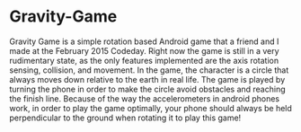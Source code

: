# Gravity-Game
Gravity Game is a simple rotation based Android game that a friend and I made at the February 2015 Codeday.
Right now the game is still in a very rudimentary state, as the only features implemented are the axis rotation sensing, 
collision, and movement. In the game, the character is a circle that always moves down relative to the earth in real life. 
The game is played by turning the phone in order to make the circle avoid obstacles and reaching the finish line. Because of the way the accelerometers in android phones work, in order to play the game optimally, your phone should always be held perpendicular to the ground when rotating it to play this game!
